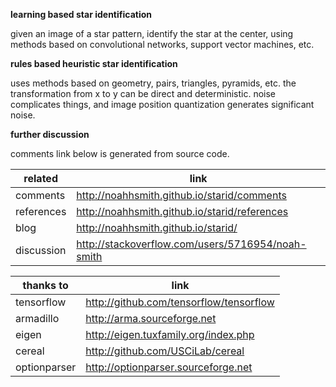 **learning based star identification**

given an image of a star pattern, identify the star at the center, using methods based on convolutional networks, support vector machines, etc. 

**rules based heuristic star identification**

uses methods based on geometry, pairs, triangles, pyramids, etc. the transformation from x to y can be direct and deterministic. noise complicates things, and image position quantization generates significant noise.

**further discussion**

comments link below is generated from source code.

related | link
----- | ---
comments | http://noahhsmith.github.io/starid/comments
references | http://noahhsmith.github.io/starid/references
blog | http://noahhsmith.github.io/starid/
discussion | http://stackoverflow.com/users/5716954/noah-smith

thanks to | link
----- | ---
tensorflow | http://github.com/tensorflow/tensorflow
armadillo | http://arma.sourceforge.net
eigen | http://eigen.tuxfamily.org/index.php
cereal| http://github.com/USCiLab/cereal
optionparser | http://optionparser.sourceforge.net

